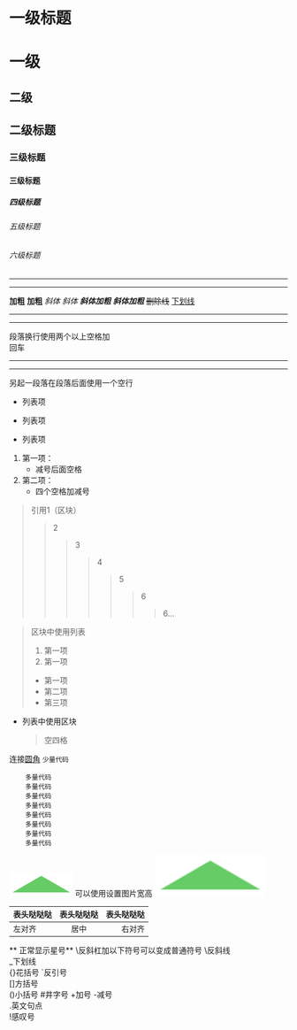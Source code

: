 # 一级标题
一级
==
二级
--
## 二级标题
### 三级标题
#### 三级标题
##### 四级标题
###### 五级标题
###### 六级标题
***
*  *  *
**加粗**
__加粗__
*斜体*
_斜体_
***斜体加粗***
___斜体加粗___
~~删除线~~
<u>下划线</u>
_ _ _
___

段落换行使用两个以上空格加   
回车

---
- - - - 
另起一段落在段落后面使用一个空行

* 列表项
+ 列表项
- 列表项

1. 第一项：
    - 减号后面空格   
2. 第二项：
    - 四个空格加减号   

> 引用1（区块）
>> 2
>>> 3
>>>> 4
>>>>>5
>>>>>>6
>>>>>>>6…

> 区块中使用列表
> 1. 第一项
> 2. 第一项
> + 第一项
> + 第二项
> + 第三项

* 列表中使用区块
    > 空四格

连接[圆角](圆角.html)
` 少量代码 `
``` 
    多量代码
    多量代码
    多量代码
    多量代码
    多量代码
    多量代码
    多量代码
    多量代码
```
![三角形](三角形.jpg)
可以使用<img>设置图片宽高
<img src="三角形.jpg" width="200">

表头哒哒哒|表头哒哒哒|表头哒哒哒|
:------|:------:|-----:
左对齐|居中|右对齐

\*\* 正常显示星号\*\*
\反斜杠加以下符号可以变成普通符号
\反斜线   
_下划线  
{}花括号
`反引号   
[]方括号  
()小括号
\#井字号
+加号
-减号   
.英文句点  
!感叹号